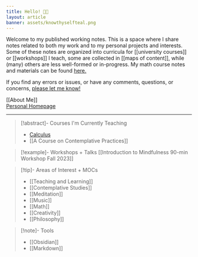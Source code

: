 ```yaml
---
title: Hello! 👋🏼
layout: article
banner: assets/knowthyselfteal.png
---
```

Welcome to my published working notes. This is a space where I share notes related to both my work and to my personal projects and interests. Some of these notes are organized into curricula for [[university courses]] or [[workshops]] I teach, some are collected in [[maps of content]], while (many) others are less well-formed or in-progress. My math course notes and materials can be found [here.](https://wealldomath.com) 

If you find any errors or issues, or have any comments, questions, or concerns, [please let me know!](mailto:papadopoulos.dimitri@gmail.com) 

[[About Me]]   
[Personal Homepage](https://dimitripapadopoulos.com)

---

> [!abstract]- Courses I'm Currently Teaching
> - [Calculus](https://wealldomath.com)
> - [[A Course on Contemplative Practices]] 

> [!example]- Workshops + Talks
> [[Introduction to Mindfulness 90-min Workshop Fall 2023]]

> [!tip]- Areas of Interest + MOCs
> - [[Teaching and Learning]]
> - [[Contemplative Studies]]
> - [[Meditation]]
> - [[Music]]
> - [[Math]]
> - [[Creativity]]
> - [[Philosophy]]

> [!note]- Tools
> - [[Obsidian]]
> - [[Markdown]]

